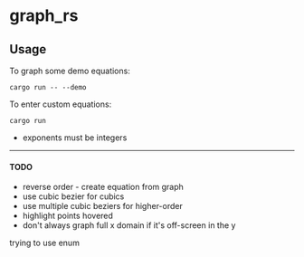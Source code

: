 # graph_rs

## Usage

To graph some demo equations:
```
cargo run -- --demo
```


To enter custom equations:
```
cargo run
```
- exponents must be integers



-----------------------

#### TODO
- reverse order - create equation from graph
- use cubic bezier for cubics
- use multiple cubic beziers for higher-order
- highlight points hovered
- don't always graph full x domain if it's off-screen in the y

trying to use enum
